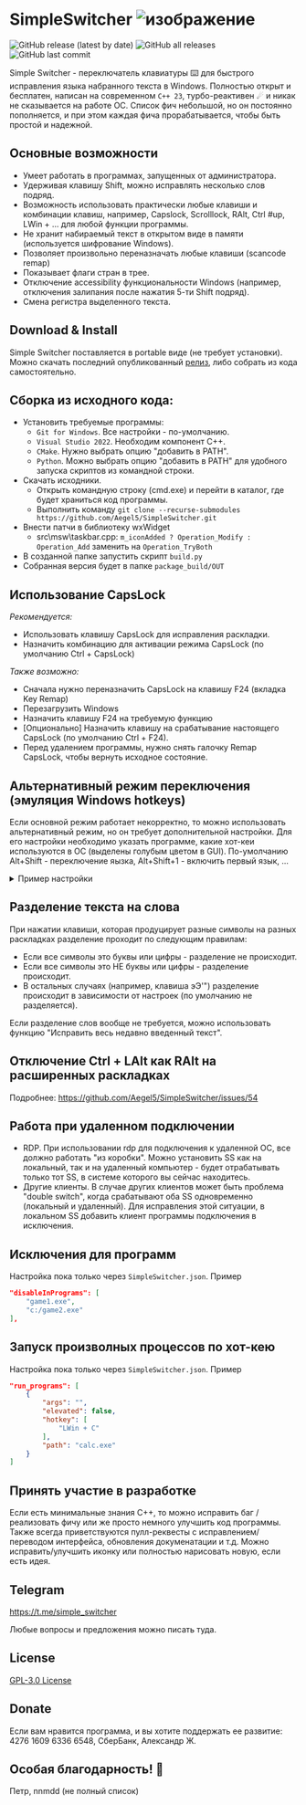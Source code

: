 #  SimpleSwitcher ![изображение](https://github.com/user-attachments/assets/a36dfe16-5318-4463-b4c0-c76029dfe742)
![GitHub release (latest by date)](https://img.shields.io/github/v/release/alexzh2/SimpleSwitcher?style=plastic)
![GitHub all releases](https://img.shields.io/github/downloads/alexzh2/SimpleSwitcher/total?style=plastic)
![GitHub last commit](https://img.shields.io/github/last-commit/alexzh2/SimpleSwitcher?style=plastic)





Simple Switcher - переключатель клавиатуры ⌨️ для быстрого исправления языка набранного текста в Windows. Полностью открыт и бесплатен, написан на современном `С++ 23`, турбо-реактивен ☄ и никак не сказывается на работе ОС. Список фич небольшой, но он постоянно пополняется, и при этом каждая фича прорабатывается, чтобы быть простой и надежной.

## Основные возможности

- Умеет работать в программах, запущенных от администратора. 
- Удерживая клавишу Shift, можно исправлять несколько слов подряд.
- Возможность использовать практически любые клавиши и комбинации клавиш, например, Capslock, Scrolllock, RAlt, Ctrl #up, LWin + ... для любой функции программы.
- Не хранит набираемый текст в открытом виде в памяти (используется шифрование Windows).
- Позволяет произвольно переназначать любые клавиши (scancode remap)
- Показывает флаги стран в трее.
- Отключение accessibility функциональности Windows (например, отключения залипания после нажатия 5-ти Shift подряд).
- Смена регистра выделенного текста.

## Download & Install

Simple Switcher поставляется в portable виде (не требует установки).
Можно скачать последний опубликованный <a href="https://github.com/Aegel5/SimpleSwitcher/releases">релиз</a>, либо собрать из кода самостоятельно.

## Сборка из исходного кода:
- Установить требуемые программы: 
  - `Git for Windows`. Все настройки - по-умолчанию.
  - `Visual Studio 2022`. Необходим компонент C++. 
  - `CMake`. Нужно выбрать опцию "добавить в PATH".
  - `Python`. Можно выбрать опцию "добавить в PATH" для удобного запуска скриптов из командной строки.
- Скачать исходники.
  - Открыть командную строку (cmd.exe) и перейти в каталог, где будет храниться код программы.
  - Выполнить команду `git clone --recurse-submodules https://github.com/Aegel5/SimpleSwitcher.git`
- Внести патчи в библиотеку wxWidget
  - src\msw\taskbar.cpp: `m_iconAdded ? Operation_Modify : Operation_Add` заменить на `Operation_TryBoth`
- В созданной папке запустить скрипт `build.py`
- Собранная версия будет в папке `package_build/OUT`

## Использование CapsLock
_Рекомендуется:_ 
- Использовать клавишу CapsLock для исправления раскладки.
- Назначить комбинацию для активации режима CapsLock (по умолчанию Ctrl + CapsLock)

_Также возможно:_
- Сначала нужно переназначить CapsLock на клавишу F24 (вкладка Key Remap)
- Перезагрузить Windows
- Назначить клавишу F24 на требуемую функцию
- [Опционально] Назначить клавишу на срабатывание настоящего CapsLock (по умолчанию Ctrl + F24).
- Перед удалением программы, нужно снять галочку Remap CapsLock, чтобы вернуть исходное состояние.

## Альтернативный режим переключения (эмуляция Windows hotkeys)
Если основной режим работает некорректно, то можно использовать альтернативный режим, но он требует дополнительной настройки. Для его настройки необходимо указать программе, какие хот-кеи используются в ОС (выделены голубым цветом в GUI).
По-умолчанию Alt+Shift - переключение яызка, Alt+Shift+1 - включить первый язык, ...
<details>
  <summary>Пример настройки</summary>
  ![изображение](https://github.com/user-attachments/assets/c715be20-8b79-4c0d-be9f-4eaa2369c795)
  ![изображение](https://github.com/user-attachments/assets/a6bc2155-ff08-4227-80b2-e2fd64e66aa1)
 </details>


## Разделение текста на слова
При нажатии клавиши, которая продуцирует разные символы на разных раскладках разделение проходит по следующим правилам:
- Если все символы это буквы или цифры - разделение не происходит.
- Если все символы это НЕ буквы или цифры - разделение происходит.
- В остальных случаях (например, клавиша эЭ'") разделение происходит в зависимости от настроек (по умолчанию не разделяется).

Если разделение слов вообще не требуется, можно использовать функцию "Исправить весь недавно введенный текст".

## Отключение Ctrl + LAlt как RAlt на расширенных раскладках
Подробнее: https://github.com/Aegel5/SimpleSwitcher/issues/54

## Работа при удаленном подключении
- RDP. При использовании rdp для подключения к удаленной ОС, все должно работать "из коробки". Можно установить SS как на локальный, так и на удаленный компьютер - будет отрабатывать только тот SS, в системе которого вы сейчас находитесь.
- Другие клиенты. В случае других клиентов может быть проблема "double switch", когда срабатывают оба SS одновременно (локальный и удаленный).
Для исправления этой ситуации, в локальном SS добавить клиент программы подключения в исключения.

## Исключения для программ
Настройка пока только через `SimpleSwitcher.json`. Пример
```json
"disableInPrograms": [
    "game1.exe",
    "c:/game2.exe"
],
```

## Запуск произволных процессов по хот-кею
Настройка пока только через `SimpleSwitcher.json`. Пример
```json
"run_programs": [
    {
        "args": "",
        "elevated": false,
        "hotkey": [
            "LWin + C"
        ],
        "path": "calc.exe"
    }
]
```

## Принять участие в разработке
Если есть минимальные знания C++, то можно исправить баг / реализовать фичу или же просто немного улучшить код программы.
Также всегда приветствуются пулл-реквесты с исправлением/переводом интерфейса, обновления докуменатации и т.д. Можно исправить/улучшить иконку или полностью нарисовать новую, если есть идея.

## Telegram
https://t.me/simple_switcher

Любые вопросы и предложения можно писать туда.

## License
<a href="LICENSE">GPL-3.0 License</a>  

## Donate
Если вам нравится программа, и вы хотите поддержать ее развитие:
4276 1609 6336 6548, CберБанк, Александр Ж.

## Особая благодарность! 💐
Петр, nnmdd (не полный список)
